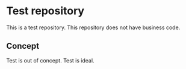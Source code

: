 # Test repository

This is a test repository.
This repository does not have business code.

## Concept
Test is out of concept.
Test is ideal.

